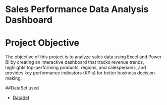 # Sales Performance Data Analysis Dashboard
# Project Objective
The objective of this project is to analyze sales data using Excel and Power BI by creating an interactive dashboard that tracks revenue trends, highlights top-performing products, regions, and salespersons, and provides key performance indicators (KPIs) for better business decision-making.

##DataSet used
- <a href="https://github.com/ArsathMohamed351/Data-Analysis-DashBoard/blob/main/Sales_Performance_Excel.xlsx">DataSet</a>
